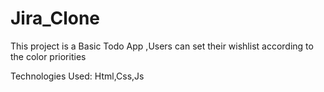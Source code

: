 # Jira_Clone

This project is a Basic Todo App ,Users can set their wishlist according to the color priorities

Technologies Used:
Html,Css,Js
